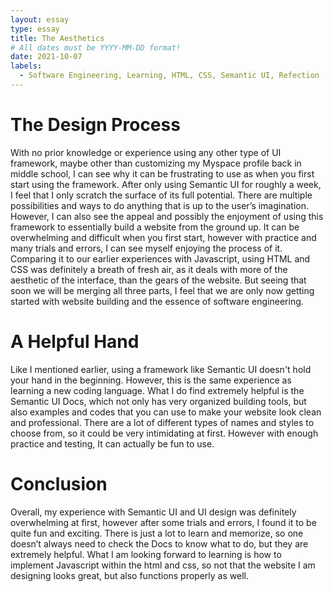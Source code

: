 ```yaml
---
layout: essay
type: essay
title: The Aesthetics
# All dates must be YYYY-MM-DD format!
date: 2021-10-07
labels:
  - Software Engineering, Learning, HTML, CSS, Semantic UI, Refection
---
```


# The Design Process
With no prior knowledge or experience using any other type of UI framework, maybe other than customizing my Myspace profile back in middle school, I can see why it can be frustrating to use as when you first start using the framework. After only using Semantic UI for roughly a week, I feel that I only scratch the surface of its full potential. There are multiple possibilities and ways to do anything that is up to the user’s imagination. However, I can also see the appeal and possibly the enjoyment of using this framework to essentially build a website from the ground up. It can be overwhelming and difficult when you first start, however with practice and many trials and errors, I can see myself enjoying the process of it. Comparing it to our earlier experiences with Javascript, using HTML and CSS was definitely a breath of fresh air, as it deals with more of the aesthetic of the interface, than the gears of the website. But seeing that soon we will be merging all three parts, I feel that we are only now getting started with website building and the essence of software engineering.

# A Helpful Hand
Like I mentioned earlier, using a framework like Semantic UI doesn't hold your hand in the beginning. However, this is the same experience as learning a new coding language. What I do find extremely helpful is the Semantic UI Docs, which not only has very organized building tools, but also examples and codes that you can use to make your website look clean and professional. There are a lot of different types of names and styles to choose from, so it could be very intimidating at first. However with enough practice and testing, It can actually be fun to use.

# Conclusion
Overall, my experience with Semantic UI and UI design was definitely overwhelming at first, however after some trials and errors, I found it to be quite fun and exciting. There is just a lot to learn and memorize, so one doesn’t always need to check the Docs to know what to do, but they are extremely helpful. What I am looking forward to learning is how to implement Javascript within the html and css, so not that the website I am designing looks great, but also functions properly as well.
